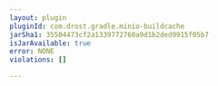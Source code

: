 ```yaml
---
layout: plugin
pluginId: com.drost.gradle.minio-buildcache
jarSha1: 35504473cf2a1339772760a9d1b2ded9915f05b7
isJarAvailable: true
error: NONE
violations: []

---
```

